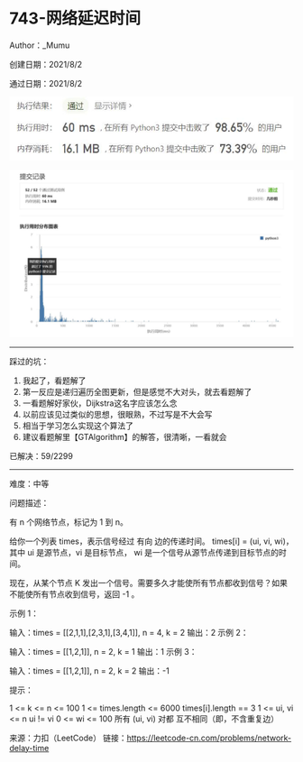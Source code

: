 # 743-网络延迟时间

Author：_Mumu

创建日期：2021/8/2

通过日期：2021/8/2

![](./通过截图2.jpg)

![](./通过截图1.jpg)

*****

踩过的坑：

1. 我起了，看题解了
2. 第一反应是递归遍历全图更新，但是感觉不大对头，就去看题解了
3. 一看题解好家伙，Dijkstra这名字应该怎么念
4. 以前应该见过类似的思想，很眼熟，不过写是不大会写
5. 相当于学习怎么实现这个算法了
6. 建议看题解里【GTAlgorithm】的解答，很清晰，一看就会

已解决：59/2299

*****

难度：中等

问题描述：

有 n 个网络节点，标记为 1 到 n。

给你一个列表 times，表示信号经过 有向 边的传递时间。 times[i] = (ui, vi, wi)，其中 ui 是源节点，vi 是目标节点， wi 是一个信号从源节点传递到目标节点的时间。

现在，从某个节点 K 发出一个信号。需要多久才能使所有节点都收到信号？如果不能使所有节点收到信号，返回 -1 。

 

示例 1：



输入：times = [[2,1,1],[2,3,1],[3,4,1]], n = 4, k = 2
输出：2
示例 2：

输入：times = [[1,2,1]], n = 2, k = 1
输出：1
示例 3：

输入：times = [[1,2,1]], n = 2, k = 2
输出：-1


提示：

1 <= k <= n <= 100
1 <= times.length <= 6000
times[i].length == 3
1 <= ui, vi <= n
ui != vi
0 <= wi <= 100
所有 (ui, vi) 对都 互不相同（即，不含重复边）

来源：力扣（LeetCode）
链接：https://leetcode-cn.com/problems/network-delay-time